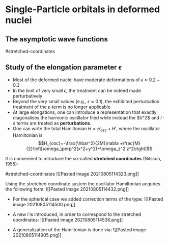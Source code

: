 # Single-Particle orbitals in deformed nuclei

## The asymptotic wave functions

#stretched-coordinates 

## Study of the elongation parameter $\epsilon$

- Most of the deformed nuclei have moderate deformations of $\epsilon \approx 0.2-0.3$
- In the limit of very small $\epsilon$, the treatment can be indeed made perturbatively
- Beyond the very small values (e.g., $\epsilon \approx 0.1$), the exhibited perturbation treatment of the $\epsilon$-term is no longer applicable
- At large elongations, one can introduce a representation that exactly diagonalises the harmonic oscillator filed while instead the $\l^2$ and $l\cdot s$ terms are treated as **perturbations**.
- One can write the total Hamiltonian $H=H_{osc}+H'$, where the oscillator Hamiltonian is $$H_{osc}=-\frac{\hbar^2}{2M}\nabla +\frac{M}{2}\left[\omega_\perp^2(x^2+y^2)+\omega_z^2 z^2\right]$$

It is convenient to introduce the so-called **stretched coordinates** (Nilsson, 1955):

#stretched-coordinates ![[Pasted image 20210805114323.png]]

Using the stretched coordinate system the oscillator Hamiltonian acquires the following form: ![[Pasted image 20210805114432.png]]

- For the spherical case we added correction terms of the type: ![[Pasted image 20210805114500.png]]
- A new $l$ is introduced, in order to correspond to the stretched coordinates: ![[Pasted image 20210805114536.png]]

- A generalization of the Hamiltonian is done via: ![[Pasted image 20210805114905.png]]